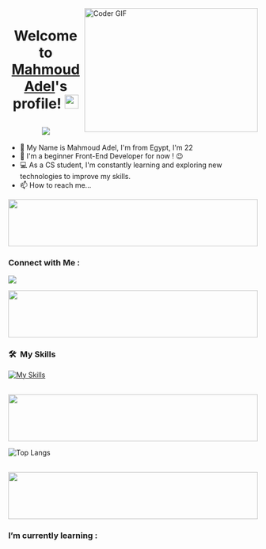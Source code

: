 
<img align="right" src="https://media.giphy.com/media/SWoSkN6DxTszqIKEqv/giphy.gif" alt="Coder GIF" width="350" height="250"  >


<h1 align="center">
  Welcome to <a href="https://www.linkedin.com/in/mahmoud-adel-931378262/">Mahmoud Adel</a>'s profile!
  <img src="https://media.giphy.com/media/hvRJCLFzcasrR4ia7z/giphy.gif" width="28">
</h1>

<!-- Typing SVG by DenverCoder1 - https://github.com/DenverCoder1/readme-typing-svg -->
<h2 align="center">
  <a href="https://github.com/DenverCoder1/readme-typing-svg"><img src="https://readme-typing-svg.herokuapp.com/?lines=Front-End%20web%20developer!;Always%20learning%20new%20things&font=Fira%20Code&center=true&width=440&height=45&color=f75c7e&vCenter=true&size=28"></a>
</h2> 

- 👋 My Name is Mahmoud Adel, I'm from Egypt, I'm 22 
- 🏢 I'm a beginner Front-End Developer for now ! 😉 
- 💻 As a CS student, I'm constantly learning and exploring new technologies to improve my skills.
- 📫 How to reach me...

<img src="https://github.com/Govindv7555/Govindv7555/blob/main/49e76e0596857673c5c80c85b84394c1.gif" width=100% height=95px>

### Connect with Me :

<a href="https://www.linkedin.com/in/mahmoud-adel-931378262/" target="_blank"><img src="https://img.shields.io/badge/-Mahmoud%20Adel-0077B5?style=for-the-badge&logo=Linkedin&logoColor=white"/></a>

<img src="https://github.com/Govindv7555/Govindv7555/blob/main/49e76e0596857673c5c80c85b84394c1.gif" width=100% height=95px>


### 🛠 &nbsp;My Skills
[![My Skills](https://skillicons.dev/icons?i=js,html,css,bootstrap,tailwind,git,github,ts,jest,vscode,java)](https://skillicons.dev)


<br>
<img src="https://github.com/Govindv7555/Govindv7555/blob/main/49e76e0596857673c5c80c85b84394c1.gif" width=100% height=95px>


![Top Langs](https://github-readme-stats.vercel.app/api/top-langs/?username=mahmoudadel9)


<br>
<img src="https://github.com/Govindv7555/Govindv7555/blob/main/49e76e0596857673c5c80c85b84394c1.gif" width=100% height=95px>


### I’m currently learning : 



